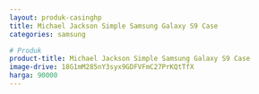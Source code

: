 ```yaml
---
layout: produk-casinghp
title: Michael Jackson Simple Samsung Galaxy S9 Case
categories: samsung

# Produk
product-title: Michael Jackson Simple Samsung Galaxy S9 Case
image-drive: 18G1mM285nY3syx9GDFVFmC27PrKQtTfX
harga: 90000
---
```

